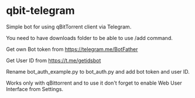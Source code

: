 # qbit-telegram

Simple bot for using qBitTorrent client via Telegram.

You need to have downloads folder to be able to use /add command.

Get own Bot token from https://telegram.me/BotFather

Get User ID from https://t.me/getidsbot

Rename bot_auth_example.py to bot_auth.py and add bot token and user ID.

Works only with qBittorrent and to use it don't forget to enable Web User Interface from Settings.
